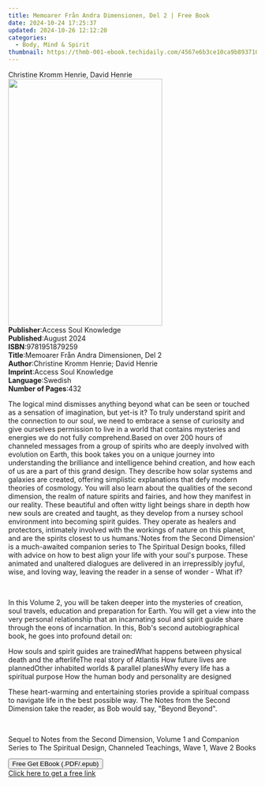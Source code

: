 ```yaml
---
title: Memoarer Från Andra Dimensionen, Del 2 | Free Book
date: 2024-10-24 17:25:37
updated: 2024-10-26 12:12:20
categories:
  - Body, Mind & Spirit
thumbnail: https://thmb-001-ebook.techidaily.com/4567e6b3ce10ca9b8937105ca66cce48e5e8cd7f3dcdfe410c9e38644e755672.jpg
---
```

<main id="book-container">
  <div class="flex flex-col">
    <div class="book-brief flex-1 py-6 px-4 sm:p-6 md:py-10 md:px-8">
      <!-- brief-->
      <div class="book-brief-main">Christine Kromm Henrie, David Henrie</div>
    </div>
    <div
      class="book-meta-info flex-1 grid gap-4 col-start-1 col-end-3 row-start-1 sm:mb-6 sm:grid-cols-4 lg:gap-6 lg:col-start-2 lg:row-end-6 lg:row-span-6 lg:mb-0"
    >
      <div
        class="book-meta-info-left place-content-center mt-4 p-4 text-sm leading-6 col-start-2 col-span-2 dark:text-slate-400"
      >
        <img
          class="w-full h-500 object-cover rounded-lg sm:h-255 sm:col-span-2 lg:col-span-full"
          src="https://img-001-ebook.techidaily.com/e1064c7553bdaad59eefdf79755c318ecd819ef79fac2c52d0593b3748349c70.jpg"
          alt=""
          width="312"
          height="500"
        />
      </div>
      <div
        class="book-meta-info-right mt-2 col-start-1 row-start-2 col-span-3 self-center"
      >
        <!-- meta data  -->
        <div class="flex flex-col px-4 md:px-8">
          <div class="flex-1">
            <strong>Publisher</strong>:<span class="px-2"
              >Access Soul Knowledge</span
            >
          </div>
          <div class="flex-1">
            <strong>Published</strong>:<span class="px-2">August 2024</span>
          </div>
          <div class="flex-1">
            <strong>ISBN</strong>:<span class="px-2">9781951879259</span>
          </div>
          <div class="flex-1">
            <strong>Title</strong>:<span class="px-2"
              >Memoarer Från Andra Dimensionen, Del 2</span
            >
          </div>
          <div class="flex-1">
            <strong>Author</strong>:<span class="px-2"
              >Christine Kromm Henrie; David Henrie</span
            >
          </div>
          <div class="flex-1">
            <strong>Imprint</strong>:<span class="px-2"
              >Access Soul Knowledge</span
            >
          </div>
          <div class="flex-1">
            <strong>Language</strong>:<span class="px-2">Swedish</span>
          </div>
          <div class="flex-1">
            <strong>Number of Pages</strong>:<span class="px-2">432</span>
          </div>
        </div>
      </div>
    </div>
    <div class="book-description flex-1 py-6 px-4 sm:p-6 md:py-10 md:px-8">
      <div class="book-description-main">
        <div accordion-content="" id="description">
          <p>
            The logical mind dismisses anything beyond what can be seen or
            touched as a sensation of imagination, but yet-is it? To truly
            understand spirit and the connection to our soul, we need to embrace
            a sense of curiosity and give ourselves permission to live in a
            world that contains mysteries and energies we do not fully
            comprehend.Based on over 200 hours of channeled messages from a
            group of spirits who are deeply involved with evolution on Earth,
            this book takes you on a unique journey into understanding the
            brilliance and intelligence behind creation, and how each of us are
            a part of this grand design. They describe how solar systems and
            galaxies are created, offering simplistic explanations that defy
            modern theories of cosmology.&nbsp;You will also learn about the
            qualities of the second dimension, the realm of nature spirits and
            fairies, and how they manifest in our reality. These beautiful and
            often witty light beings share in depth how new souls are created
            and taught, as they develop from a nursey school environment into
            becoming spirit guides. They operate as healers and protectors,
            intimately involved with the workings of nature on this planet, and
            are the spirits closest to us humans.'Notes from the Second
            Dimension' is a much-awaited companion series to The Spiritual
            Design books, filled with advice on how to best align your life with
            your soul's purpose. These animated and unaltered dialogues are
            delivered in an irrepressibly joyful, wise, and loving way, leaving
            the reader in a sense of wonder - What if?
          </p>
          <p><br /></p>
          <p>
            In this Volume 2, you will be taken deeper into the mysteries of
            creation, soul travels, education and preparation for Earth. You
            will get a view into the very personal relationship that an
            incarnating soul and spirit guide share through the eons of
            incarnation. In this, Bob's second autobiographical book, he goes
            into profound detail on:
          </p>
          <span contenteditable="false" class="ql-ui"></span>How souls and
          spirit guides are trained<span
            contenteditable="false"
            class="ql-ui"
          ></span
          >What happens between physical death and the afterlife<span
            contenteditable="false"
            class="ql-ui"
          ></span
          >The real story of Atlantis
          <span contenteditable="false" class="ql-ui"></span>How future lives
          are planned<span contenteditable="false" class="ql-ui"></span>Other
          inhabited worlds &amp; parallel planes<span
            contenteditable="false"
            class="ql-ui"
          ></span
          >Why every life has a spiritual purpose
          <span contenteditable="false" class="ql-ui"></span>How the human body
          and personality are designed
          <p>
            These heart-warming and entertaining stories provide a spiritual
            compass to navigate life in the best possible way. The Notes from
            the Second Dimension take the reader, as Bob would say, "Beyond
            Beyond".
          </p>
          <p><br /></p>
          <p>
            Sequel to Notes from the Second Dimension, Volume 1 and Companion
            Series to The Spiritual Design, Channeled Teachings, Wave 1, Wave 2
            Books
          </p>
        </div>
        <div class="accordion-fader"></div>
      </div>
    </div>
    <div class="book-excerpts flex-1 py-6 px-4 sm:p-6 md:py-10 md:px-8"></div>
    <div
      class="book-about-author flex-1 py-6 px-4 sm:p-6 md:py-10 md:px-8"
    ></div>
    <div class="book-free-get flex-1 py-6 px-4 sm:p-6 md:py-10 md:px-8">
      <button
        id="btn-free-get"
        class="bg-blue-500 hover:bg-blue-700 text-white font-bold py-2 px-4 rounded"
      >
        Free Get EBook (.PDF/.epub)
      </button>
      <div id="countdown-display" class="px-2 text-lg mt-2"></div>
      <a
        id="free-link"
        class="hidden bg-blue-500 hover:bg-blue-700 text-white font-bold py-2 px-4 rounded"
        href="https://www.ebooks.com/en-us/book/211455057/memoarer-fr-n-andra-dimensionen-del-2/christine-kromm-henrie/"
        target="_blank"
        >Click here to get a free link</a
      >
    </div>
    <script>
      let countdownTime = 0;
      let countdownInterval = null;
      document
        .getElementById('btn-free-get')
        .addEventListener('click', startCountdown);
      function startCountdown() {
        countdownTime = new Date().getTime() + 60000 * 3;
        countdownInterval = setInterval(updateCountdown, 1000);
        document.getElementById('btn-free-get').disabled = true;
        document
          .getElementById('btn-free-get')
          .classList.add('bg-gray-500', 'cursor-not-allowed');
      }
      function updateCountdown() {
        let currentTime = new Date().getTime();
        let timeLeft = countdownTime - currentTime;
        let secondsLeft = Math.floor(timeLeft / 1000);
        document.getElementById('countdown-display').innerHTML =
          `Remaining time: ${secondsLeft} seconds.`;
        if (secondsLeft <= 0) {
          clearInterval(countdownInterval);
          document.getElementById('btn-free-get').classList.add('hidden');
          document.getElementById('free-link').classList.remove('hidden');
          document.getElementById('countdown-display').innerHTML = '';
        }
      }
    </script>
  </div>
</main>
